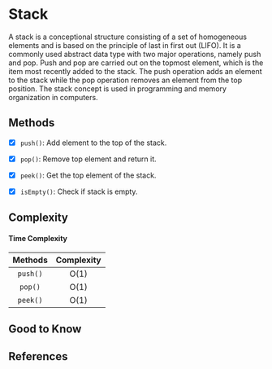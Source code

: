 # Stack

A stack is a conceptional structure consisting of a set of homogeneous elements and is based on the principle of last
in first out (LIFO). It is a commonly used abstract data type with two major operations, namely push and pop. Push and pop
are carried out on the topmost element, which is the item most recently added to the stack. The push operation adds an 
element to the stack while the pop operation removes an element from the top position. The stack concept is used in 
programming and memory organization in computers.



## Methods

- [x] `push()`: Add element to the top of the stack.
- [x] `pop()`: Remove top element and return it.
- [x] `peek()`: Get the top element of the stack.
- [x] `isEmpty()`: Check if stack is empty.


## Complexity

#### Time Complexity

| Methods      | Complexity |  
| :----------: | :----------------: |  
| `push()`     |      O(1)          |  
| `pop()`      |      O(1)          |  
| `peek()`     |      O(1)          |  
 
 

## Good to Know



## References